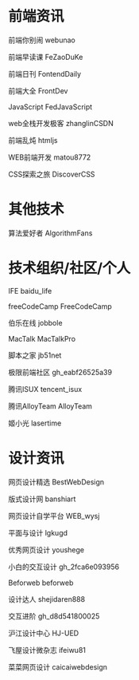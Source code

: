 # 前端资讯
前端你别闹
webunao

前端早读课
FeZaoDuKe

前端日刊
FontendDaily

前端大全
FrontDev

JavaScript
FedJavaScript

web全栈开发极客
zhanglinCSDN

前端乱炖
htmljs

WEB前端开发
matou8772

CSS探索之旅
DiscoverCSS

# 其他技术
算法爱好者
AlgorithmFans

# 技术组织/社区/个人
IFE
baidu_life

freeCodeCamp
FreeCodeCamp

伯乐在线
jobbole

MacTalk
MacTalkPro

脚本之家
jb51net

极限前端社区
gh_eabf26525a39

腾讯ISUX
tencent_isux

腾讯AlloyTeam
AlloyTeam

姬小光
lasertime

# 设计资讯
网页设计精选
BestWebDesign

版式设计网
banshiart

网页设计自学平台
WEB_wysj

平面与设计
lgkugd

优秀网页设计
youshege

小白的交互设计
gh_2fca6e093956

Beforweb
beforweb

设计达人
shejidaren888

交互进阶
gh_d8d541800025

沪江设计中心
HJ-UED

飞屋设计微杂志
ifeiwu81

菜菜网页设计
caicaiwebdesign
